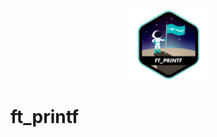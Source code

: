 <p align ="center">
	<img src="images/../../images/fase1/ft_printf.png">
</p>

<p>
	<h1> ft_printf </h1>
	</p>
